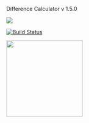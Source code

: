 Difference Calculator v 1.5.0

<a href="https://codeclimate.com/github/YuriySho/project-lvl2-s451/maintainability"><img src="https://api.codeclimate.com/v1/badges/d3e82c13ebe4ce94d261/maintainability" /></a>

[![Build Status](https://travis-ci.org/YuriySho/project-lvl2-s451.svg?branch=master)](https://travis-ci.org/YuriySho/project-lvl2-s451)

<a href="https://asciinema.org/a/FTOWEDQRusgcW4qI28ivpzBdb"><img src="https://asciinema.org/a/14.png" width="200"/></a>
